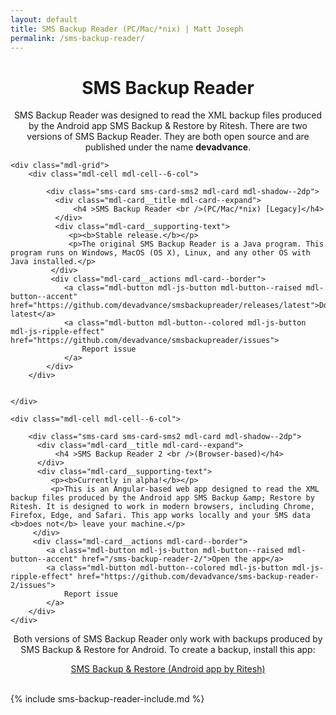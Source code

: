 ```yaml
---
layout: default
title: SMS Backup Reader (PC/Mac/*nix) | Matt Joseph
permalink: /sms-backup-reader/
---
```



<div class="section top-section materialbrown200">
    <h1 style="text-align:center;">SMS Backup Reader</h1>
    <p style="text-align:center;">SMS Backup Reader was designed to read the XML backup files produced by the Android app SMS Backup &amp; Restore by Ritesh. There are two versions of SMS Backup Reader. They are both open source and are published under the name <b>devadvance</b>.</p>


    <div class="mdl-grid">
        <div class="mdl-cell mdl-cell--6-col">

            <div class="sms-card sms-card-sms2 mdl-card mdl-shadow--2dp">
              <div class="mdl-card__title mdl-card--expand">
                  <h4 >SMS Backup Reader <br />(PC/Mac/*nix) [Legacy]</h4>
              </div>
              <div class="mdl-card__supporting-text">
                 <p><b>Stable release.</b></p>
                 <p>The original SMS Backup Reader is a Java program. This program runs on Windows, MacOS (OS X), Linux, and any other OS with Java installed.</p>
             </div>
             <div class="mdl-card__actions mdl-card--border">
                <a class="mdl-button mdl-js-button mdl-button--raised mdl-button--accent" href="https://github.com/devadvance/smsbackupreader/releases/latest">Download latest</a>
                <a class="mdl-button mdl-button--colored mdl-js-button mdl-js-ripple-effect" href="https://github.com/devadvance/smsbackupreader/issues">
                    Report issue
                </a>
            </div>
        </div>


    </div>

    <div class="mdl-cell mdl-cell--6-col">

        <div class="sms-card sms-card-sms2 mdl-card mdl-shadow--2dp">
          <div class="mdl-card__title mdl-card--expand">
              <h4 >SMS Backup Reader 2 <br />(Browser-based)</h4>
          </div>
          <div class="mdl-card__supporting-text">
             <p><b>Currently in alpha!</b></p>
             <p>This is an Angular-based web app designed to read the XML backup files produced by the Android app SMS Backup &amp; Restore by Ritesh. It is designed to work in modern browsers, including Chrome, Firefox, Edge, and Safari. This app works locally and your SMS data <b>does not</b> leave your machine.</p>
         </div>
         <div class="mdl-card__actions mdl-card--border">
            <a class="mdl-button mdl-js-button mdl-button--raised mdl-button--accent" href="/sms-backup-reader-2/">Open the app</a>
            <a class="mdl-button mdl-button--colored mdl-js-button mdl-js-ripple-effect" href="https://github.com/devadvance/sms-backup-reader-2/issues">
                Report issue
            </a>
        </div>
    </div>
</div>

</div>

<p style="text-align:center;">Both versions of SMS Backup Reader only work with backups produced by SMS Backup &amp; Restore for Android. To create a backup, install this app:</p>
<div style="text-align:center;">
    <a class="mdl-button mdl-js-button mdl-button--raised mdl-button--accent" href="https://play.google.com/store/apps/details?id=com.riteshsahu.SMSBackupRestore">SMS Backup &amp; Restore (Android app by Ritesh)</a>
    <br />
    <br />
</div>




{% include sms-backup-reader-include.md %}

